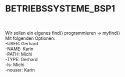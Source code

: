 # BETRIEBSSYSTEME_BSP1 <br/><br/>
Wir sollen ein eigenes find() programmieren -> myfind() <br/>
Mit folgenden Optionen: <br/>
-USER: Gerhard <br/>
-NAME: Karin <br/>
-PATH: Michi <br/>
-TYPE: Gerhard<br/>
-ls: Michi <br/>
-nouser: Karin <br/>
